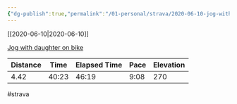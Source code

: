 ```yaml
---
{"dg-publish":true,"permalink":"/01-personal/strava/2020-06-10-jog-with-daughter-on-bike/"}
---
```



[[2020-06-10\|2020-06-10]]

[Jog with daughter on bike](https://www.strava.com/activities/3600781248)

| Distance | Time  | Elapsed Time | Pace | Elevation |
| -------- | ----- | ------------ | ---- | --------- |
| 4.42     | 40:23 | 46:19        | 9:08 | 270       |




#strava
